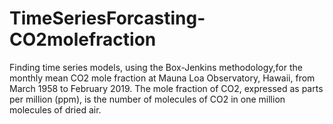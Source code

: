 # TimeSeriesForcasting-CO2molefraction
Finding time series models, using the Box-Jenkins methodology,for the monthly mean CO2 mole fraction at Mauna Loa Observatory, Hawaii, from March 1958 to February 2019. The mole fraction of CO2, expressed as
parts per million (ppm), is the number of molecules of CO2 in one million molecules of dried air.
